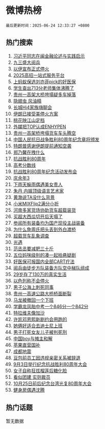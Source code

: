 # 微博热榜

`最后更新时间：2025-06-24 12:33:27 +0800`

## 热门搜索

1. [习近平同志在闽金融论述与实践启示](https://m.weibo.cn/search?containerid=100103type%3D1%26t%3D10%26q%3D%23%E4%B9%A0%E8%BF%91%E5%B9%B3%E5%90%8C%E5%BF%97%E5%9C%A8%E9%97%BD%E9%87%91%E8%9E%8D%E8%AE%BA%E8%BF%B0%E4%B8%8E%E5%AE%9E%E8%B7%B5%E5%90%AF%E7%A4%BA%23&stream_entry_id=51&isnewpage=1&extparam=seat%3D1%26filter_type%3Drealtimehot%26stream_entry_id%3D51%26c_type%3D51%26q%3D%2523%25E4%25B9%25A0%25E8%25BF%2591%25E5%25B9%25B3%25E5%2590%258C%25E5%25BF%2597%25E5%259C%25A8%25E9%2597%25BD%25E9%2587%2591%25E8%259E%258D%25E8%25AE%25BA%25E8%25BF%25B0%25E4%25B8%258E%25E5%25AE%259E%25E8%25B7%25B5%25E5%2590%25AF%25E7%25A4%25BA%2523%26cate%3D10103%26pos%3D0%26dgr%3D0%26display_time%3D1750739605%26pre_seqid%3D1750739605474044194316)
1. [九三盛大阅兵](https://m.weibo.cn/search?containerid=100103type%3D1%26t%3D10%26q%3D%23%E4%B9%9D%E4%B8%89%E7%9B%9B%E5%A4%A7%E9%98%85%E5%85%B5%23&stream_entry_id=31&isnewpage=1&extparam=seat%3D1%26filter_type%3Drealtimehot%26c_type%3D31%26q%3D%2523%25E4%25B9%259D%25E4%25B8%2589%25E7%259B%259B%25E5%25A4%25A7%25E9%2598%2585%25E5%2585%25B5%2523%26dgr%3D0%26band_rank%3D1%26stream_entry_id%3D31%26pos%3D0%26realpos%3D1%26flag%3D4%26cate%3D5001%26lcate%3D5001%26display_time%3D1750739605%26pre_seqid%3D1750739605474044194316)
1. [以伊宣布正式停火](https://m.weibo.cn/search?containerid=100103type%3D1%26t%3D10%26q%3D%23%E4%BB%A5%E4%BC%8A%E5%AE%A3%E5%B8%83%E6%AD%A3%E5%BC%8F%E5%81%9C%E7%81%AB%23&stream_entry_id=31&isnewpage=1&extparam=seat%3D1%26filter_type%3Drealtimehot%26c_type%3D31%26q%3D%2523%25E4%25BB%25A5%25E4%25BC%258A%25E5%25AE%25A3%25E5%25B8%2583%25E6%25AD%25A3%25E5%25BC%258F%25E5%2581%259C%25E7%2581%25AB%2523%26dgr%3D0%26band_rank%3D2%26stream_entry_id%3D31%26pos%3D1%26realpos%3D2%26flag%3D1%26cate%3D5001%26lcate%3D5001%26display_time%3D1750739605%26pre_seqid%3D1750739605474044194316)
1. [2025高招一站式服务平台](https://m.weibo.cn/search?containerid=100103type%3D1%26t%3D10%26q%3D%232025%E9%AB%98%E6%8B%9B%E4%B8%80%E7%AB%99%E5%BC%8F%E6%9C%8D%E5%8A%A1%E5%B9%B3%E5%8F%B0%23&stream_entry_id=31&isnewpage=1&extparam=seat%3D1%26filter_type%3Drealtimehot%26c_type%3D31%26q%3D%25232025%25E9%25AB%2598%25E6%258B%259B%25E4%25B8%2580%25E7%25AB%2599%25E5%25BC%258F%25E6%259C%258D%25E5%258A%25A1%25E5%25B9%25B3%25E5%258F%25B0%2523%26dgr%3D0%26band_rank%3D3%26stream_entry_id%3D31%26pos%3D2%26realpos%3D3%26flag%3D0%26cate%3D5001%26lcate%3D5001%26display_time%3D1750739605%26pre_seqid%3D1750739605474044194316)
1. [上蚂蚁保选刘亦菲pick的好医保](https://m.weibo.cn/search?containerid=100103type%3D1%26t%3D10%26q%3D%23%E4%B8%8A%E8%9A%82%E8%9A%81%E4%BF%9D%E9%80%89%E5%88%98%E4%BA%A6%E8%8F%B2pick%E7%9A%84%E5%A5%BD%E5%8C%BB%E4%BF%9D%23&stream_entry_id=31&isnewpage=1&extparam=seat%3D1%26filter_type%3Drealtimehot%26topic_ad%3D1%26c_type%3D31%26q%3D%2523%25E4%25B8%258A%25E8%259A%2582%25E8%259A%2581%25E4%25BF%259D%25E9%2580%2589%25E5%2588%2598%25E4%25BA%25A6%25E8%258F%25B2pick%25E7%259A%2584%25E5%25A5%25BD%25E5%258C%25BB%25E4%25BF%259D%2523%26dgr%3D0%26adid%3D291011%26band_rank%3D4%26stream_entry_id%3D31%26pos%3D3%26is_ad_pos%3D1%26cate%3D5001%26lcate%3D5001%26display_time%3D1750739605%26pre_seqid%3D1750739605474044194316)
1. [学生查出713分老师集体沸腾了](https://m.weibo.cn/search?containerid=100103type%3D1%26t%3D10%26q%3D%23%E5%AD%A6%E7%94%9F%E6%9F%A5%E5%87%BA713%E5%88%86%E8%80%81%E5%B8%88%E9%9B%86%E4%BD%93%E6%B2%B8%E8%85%BE%E4%BA%86%23&stream_entry_id=31&isnewpage=1&extparam=seat%3D1%26filter_type%3Drealtimehot%26c_type%3D31%26q%3D%2523%25E5%25AD%25A6%25E7%2594%259F%25E6%259F%25A5%25E5%2587%25BA713%25E5%2588%2586%25E8%2580%2581%25E5%25B8%2588%25E9%259B%2586%25E4%25BD%2593%25E6%25B2%25B8%25E8%2585%25BE%25E4%25BA%2586%2523%26dgr%3D0%26band_rank%3D4%26stream_entry_id%3D31%26pos%3D4%26realpos%3D4%26flag%3D2%26cate%3D5001%26lcate%3D5001%26display_time%3D1750739605%26pre_seqid%3D1750739605474044194316)
1. [贵州一高架大桥垮塌疑多车掉落](https://m.weibo.cn/search?containerid=100103type%3D1%26t%3D10%26q%3D%23%E8%B4%B5%E5%B7%9E%E4%B8%80%E9%AB%98%E6%9E%B6%E5%A4%A7%E6%A1%A5%E5%9E%AE%E5%A1%8C%E7%96%91%E5%A4%9A%E8%BD%A6%E6%8E%89%E8%90%BD%23&stream_entry_id=31&isnewpage=1&extparam=seat%3D1%26filter_type%3Drealtimehot%26c_type%3D31%26q%3D%2523%25E8%25B4%25B5%25E5%25B7%259E%25E4%25B8%2580%25E9%25AB%2598%25E6%259E%25B6%25E5%25A4%25A7%25E6%25A1%25A5%25E5%259E%25AE%25E5%25A1%258C%25E7%2596%2591%25E5%25A4%259A%25E8%25BD%25A6%25E6%258E%2589%25E8%2590%25BD%2523%26dgr%3D0%26band_rank%3D5%26stream_entry_id%3D31%26pos%3D5%26realpos%3D5%26flag%3D1%26cate%3D5001%26lcate%3D5001%26display_time%3D1750739605%26pre_seqid%3D1750739605474044194316)
1. [隐翅虫 风油精](https://m.weibo.cn/search?containerid=100103type%3D1%26t%3D10%26q%3D%E9%9A%90%E7%BF%85%E8%99%AB+%E9%A3%8E%E6%B2%B9%E7%B2%BE&stream_entry_id=31&isnewpage=1&extparam=seat%3D1%26filter_type%3Drealtimehot%26c_type%3D31%26q%3D%25E9%259A%2590%25E7%25BF%2585%25E8%2599%25AB%2520%25E9%25A3%258E%25E6%25B2%25B9%25E7%25B2%25BE%26dgr%3D0%26band_rank%3D6%26stream_entry_id%3D31%26pos%3D6%26realpos%3D6%26flag%3D2%26cate%3D5001%26lcate%3D5001%26display_time%3D1750739605%26pre_seqid%3D1750739605474044194316)
1. [长城Hi4家族嗨聊会](https://m.weibo.cn/search?containerid=100103type%3D1%26t%3D10%26q%3D%23%E9%95%BF%E5%9F%8EHi4%E5%AE%B6%E6%97%8F%E5%97%A8%E8%81%8A%E4%BC%9A%23&stream_entry_id=31&isnewpage=1&extparam=seat%3D1%26filter_type%3Drealtimehot%26topic_ad%3D1%26c_type%3D31%26q%3D%2523%25E9%2595%25BF%25E5%259F%258EHi4%25E5%25AE%25B6%25E6%2597%258F%25E5%2597%25A8%25E8%2581%258A%25E4%25BC%259A%2523%26dgr%3D0%26adid%3D291014%26band_rank%3D7%26stream_entry_id%3D31%26pos%3D7%26is_ad_pos%3D1%26cate%3D5001%26lcate%3D5001%26display_time%3D1750739605%26pre_seqid%3D1750739605474044194316)
1. [伊朗已接受美停火方案](https://m.weibo.cn/search?containerid=100103type%3D1%26t%3D10%26q%3D%23%E4%BC%8A%E6%9C%97%E5%B7%B2%E6%8E%A5%E5%8F%97%E7%BE%8E%E5%81%9C%E7%81%AB%E6%96%B9%E6%A1%88%23&stream_entry_id=31&isnewpage=1&extparam=seat%3D1%26filter_type%3Drealtimehot%26c_type%3D31%26q%3D%2523%25E4%25BC%258A%25E6%259C%2597%25E5%25B7%25B2%25E6%258E%25A5%25E5%258F%2597%25E7%25BE%258E%25E5%2581%259C%25E7%2581%25AB%25E6%2596%25B9%25E6%25A1%2588%2523%26dgr%3D0%26band_rank%3D7%26stream_entry_id%3D31%26pos%3D8%26realpos%3D7%26flag%3D0%26cate%3D5001%26lcate%3D5001%26display_time%3D1750739605%26pre_seqid%3D1750739605474044194316)
1. [桃花映江山定档](https://m.weibo.cn/search?containerid=100103type%3D1%26t%3D10%26q%3D%23%E6%A1%83%E8%8A%B1%E6%98%A0%E6%B1%9F%E5%B1%B1%E5%AE%9A%E6%A1%A3%23&stream_entry_id=31&isnewpage=1&extparam=seat%3D1%26filter_type%3Drealtimehot%26c_type%3D31%26q%3D%2523%25E6%25A1%2583%25E8%258A%25B1%25E6%2598%25A0%25E6%25B1%259F%25E5%25B1%25B1%25E5%25AE%259A%25E6%25A1%25A3%2523%26dgr%3D0%26band_rank%3D8%26stream_entry_id%3D31%26pos%3D9%26realpos%3D8%26flag%3D2%26cate%3D5001%26lcate%3D5001%26display_time%3D1750739605%26pre_seqid%3D1750739605474044194316)
1. [外媒把TOP认成ENHYPEN](https://m.weibo.cn/search?containerid=100103type%3D1%26t%3D10%26q%3D%23%E5%A4%96%E5%AA%92%E6%8A%8ATOP%E8%AE%A4%E6%88%90ENHYPEN%23&stream_entry_id=31&isnewpage=1&extparam=seat%3D1%26filter_type%3Drealtimehot%26c_type%3D31%26q%3D%2523%25E5%25A4%2596%25E5%25AA%2592%25E6%258A%258ATOP%25E8%25AE%25A4%25E6%2588%2590ENHYPEN%2523%26dgr%3D0%26band_rank%3D9%26stream_entry_id%3D31%26pos%3D10%26realpos%3D9%26flag%3D1%26cate%3D5001%26lcate%3D5001%26display_time%3D1750739605%26pre_seqid%3D1750739605474044194316)
1. [贵州一高架桥垮塌货车车头腾空](https://m.weibo.cn/search?containerid=100103type%3D1%26t%3D10%26q%3D%23%E8%B4%B5%E5%B7%9E%E4%B8%80%E9%AB%98%E6%9E%B6%E6%A1%A5%E5%9E%AE%E5%A1%8C%E8%B4%A7%E8%BD%A6%E8%BD%A6%E5%A4%B4%E8%85%BE%E7%A9%BA%23&stream_entry_id=31&isnewpage=1&extparam=seat%3D1%26filter_type%3Drealtimehot%26c_type%3D31%26q%3D%2523%25E8%25B4%25B5%25E5%25B7%259E%25E4%25B8%2580%25E9%25AB%2598%25E6%259E%25B6%25E6%25A1%25A5%25E5%259E%25AE%25E5%25A1%258C%25E8%25B4%25A7%25E8%25BD%25A6%25E8%25BD%25A6%25E5%25A4%25B4%25E8%2585%25BE%25E7%25A9%25BA%2523%26dgr%3D0%26band_rank%3D10%26stream_entry_id%3D31%26pos%3D11%26realpos%3D10%26flag%3D1%26cate%3D5001%26lcate%3D5001%26display_time%3D1750739605%26pre_seqid%3D1750739605474044194316)
1. [中国人民抗日战争胜利80周年纪念章将颁发](https://m.weibo.cn/search?containerid=100103type%3D1%26t%3D10%26q%3D%23%E4%B8%AD%E5%9B%BD%E4%BA%BA%E6%B0%91%E6%8A%97%E6%97%A5%E6%88%98%E4%BA%89%E8%83%9C%E5%88%A980%E5%91%A8%E5%B9%B4%E7%BA%AA%E5%BF%B5%E7%AB%A0%E5%B0%86%E9%A2%81%E5%8F%91%23&stream_entry_id=31&isnewpage=1&extparam=seat%3D1%26filter_type%3Drealtimehot%26c_type%3D31%26q%3D%2523%25E4%25B8%25AD%25E5%259B%25BD%25E4%25BA%25BA%25E6%25B0%2591%25E6%258A%2597%25E6%2597%25A5%25E6%2588%2598%25E4%25BA%2589%25E8%2583%259C%25E5%2588%25A980%25E5%2591%25A8%25E5%25B9%25B4%25E7%25BA%25AA%25E5%25BF%25B5%25E7%25AB%25A0%25E5%25B0%2586%25E9%25A2%2581%25E5%258F%2591%2523%26dgr%3D0%26band_rank%3D11%26stream_entry_id%3D31%26pos%3D12%26realpos%3D11%26flag%3D0%26cate%3D5001%26lcate%3D5001%26display_time%3D1750739605%26pre_seqid%3D1750739605474044194316)
1. [特朗普感谢伊朗提前通知空袭](https://m.weibo.cn/search?containerid=100103type%3D1%26t%3D10%26q%3D%23%E7%89%B9%E6%9C%97%E6%99%AE%E6%84%9F%E8%B0%A2%E4%BC%8A%E6%9C%97%E6%8F%90%E5%89%8D%E9%80%9A%E7%9F%A5%E7%A9%BA%E8%A2%AD%23&stream_entry_id=31&isnewpage=1&extparam=seat%3D1%26filter_type%3Drealtimehot%26c_type%3D31%26q%3D%2523%25E7%2589%25B9%25E6%259C%2597%25E6%2599%25AE%25E6%2584%259F%25E8%25B0%25A2%25E4%25BC%258A%25E6%259C%2597%25E6%258F%2590%25E5%2589%258D%25E9%2580%259A%25E7%259F%25A5%25E7%25A9%25BA%25E8%25A2%25AD%2523%26dgr%3D0%26band_rank%3D12%26stream_entry_id%3D31%26pos%3D13%26realpos%3D12%26flag%3D0%26cate%3D5001%26lcate%3D5001%26display_time%3D1750739605%26pre_seqid%3D1750739605474044194316)
1. [郑乃馨在拽什么](https://m.weibo.cn/search?containerid=100103type%3D1%26t%3D10%26q%3D%23%E9%83%91%E4%B9%83%E9%A6%A8%E5%9C%A8%E6%8B%BD%E4%BB%80%E4%B9%88%23&stream_entry_id=31&isnewpage=1&extparam=seat%3D1%26filter_type%3Drealtimehot%26c_type%3D31%26q%3D%2523%25E9%2583%2591%25E4%25B9%2583%25E9%25A6%25A8%25E5%259C%25A8%25E6%258B%25BD%25E4%25BB%2580%25E4%25B9%2588%2523%26dgr%3D0%26band_rank%3D13%26stream_entry_id%3D31%26pos%3D14%26realpos%3D13%26flag%3D2%26cate%3D5001%26lcate%3D5001%26display_time%3D1750739605%26pre_seqid%3D1750739605474044194316)
1. [抗战胜利80周年](https://m.weibo.cn/search?containerid=100103type%3D1%26t%3D10%26q%3D%E6%8A%97%E6%88%98%E8%83%9C%E5%88%A980%E5%91%A8%E5%B9%B4&stream_entry_id=31&isnewpage=1&extparam=seat%3D1%26filter_type%3Drealtimehot%26c_type%3D31%26q%3D%25E6%258A%2597%25E6%2588%2598%25E8%2583%259C%25E5%2588%25A980%25E5%2591%25A8%25E5%25B9%25B4%26dgr%3D0%26band_rank%3D14%26stream_entry_id%3D31%26pos%3D15%26realpos%3D14%26flag%3D0%26cate%3D5001%26lcate%3D5001%26display_time%3D1750739605%26pre_seqid%3D1750739605474044194316)
1. [高考分数线](https://m.weibo.cn/search?containerid=100103type%3D1%26t%3D10%26q%3D%23%E9%AB%98%E8%80%83%E5%88%86%E6%95%B0%E7%BA%BF%23&stream_entry_id=31&isnewpage=1&extparam=seat%3D1%26filter_type%3Drealtimehot%26c_type%3D31%26q%3D%2523%25E9%25AB%2598%25E8%2580%2583%25E5%2588%2586%25E6%2595%25B0%25E7%25BA%25BF%2523%26dgr%3D0%26band_rank%3D15%26stream_entry_id%3D31%26pos%3D16%26realpos%3D15%26flag%3D0%26cate%3D5001%26lcate%3D5001%26display_time%3D1750739605%26pre_seqid%3D1750739605474044194316)
1. [抗战胜利80周年纪念活动发布会](https://m.weibo.cn/search?containerid=100103type%3D1%26t%3D10%26q%3D%23%E6%8A%97%E6%88%98%E8%83%9C%E5%88%A980%E5%91%A8%E5%B9%B4%E7%BA%AA%E5%BF%B5%E6%B4%BB%E5%8A%A8%E5%8F%91%E5%B8%83%E4%BC%9A%23&stream_entry_id=31&isnewpage=1&extparam=seat%3D1%26filter_type%3Drealtimehot%26c_type%3D31%26q%3D%2523%25E6%258A%2597%25E6%2588%2598%25E8%2583%259C%25E5%2588%25A980%25E5%2591%25A8%25E5%25B9%25B4%25E7%25BA%25AA%25E5%25BF%25B5%25E6%25B4%25BB%25E5%258A%25A8%25E5%258F%2591%25E5%25B8%2583%25E4%25BC%259A%2523%26dgr%3D0%26band_rank%3D16%26stream_entry_id%3D31%26pos%3D17%26realpos%3D16%26flag%3D0%26cate%3D5001%26lcate%3D5001%26display_time%3D1750739605%26pre_seqid%3D1750739605474044194316)
1. [庆余年3](https://m.weibo.cn/search?containerid=100103type%3D1%26t%3D10%26q%3D%E5%BA%86%E4%BD%99%E5%B9%B43&stream_entry_id=31&isnewpage=1&extparam=seat%3D1%26filter_type%3Drealtimehot%26c_type%3D31%26q%3D%25E5%25BA%2586%25E4%25BD%2599%25E5%25B9%25B43%26dgr%3D0%26band_rank%3D17%26stream_entry_id%3D31%26pos%3D18%26realpos%3D17%26flag%3D1%26cate%3D5001%26lcate%3D5001%26display_time%3D1750739605%26pre_seqid%3D1750739605474044194316)
1. [下雨天躲雨偶遇美女贵人](https://m.weibo.cn/search?containerid=100103type%3D1%26t%3D10%26q%3D%E4%B8%8B%E9%9B%A8%E5%A4%A9%E8%BA%B2%E9%9B%A8%E5%81%B6%E9%81%87%E7%BE%8E%E5%A5%B3%E8%B4%B5%E4%BA%BA&stream_entry_id=31&isnewpage=1&extparam=seat%3D1%26filter_type%3Drealtimehot%26c_type%3D31%26q%3D%25E4%25B8%258B%25E9%259B%25A8%25E5%25A4%25A9%25E8%25BA%25B2%25E9%259B%25A8%25E5%2581%25B6%25E9%2581%2587%25E7%25BE%258E%25E5%25A5%25B3%25E8%25B4%25B5%25E4%25BA%25BA%26dgr%3D0%26band_rank%3D18%26stream_entry_id%3D31%26pos%3D19%26realpos%3D18%26flag%3D1%26cate%3D5001%26lcate%3D5001%26display_time%3D1750739605%26pre_seqid%3D1750739605474044194316)
1. [朱丹 内娱顶级语言艺术家](https://m.weibo.cn/search?containerid=100103type%3D1%26t%3D10%26q%3D%E6%9C%B1%E4%B8%B9+%E5%86%85%E5%A8%B1%E9%A1%B6%E7%BA%A7%E8%AF%AD%E8%A8%80%E8%89%BA%E6%9C%AF%E5%AE%B6&stream_entry_id=31&isnewpage=1&extparam=seat%3D1%26filter_type%3Drealtimehot%26c_type%3D31%26q%3D%25E6%259C%25B1%25E4%25B8%25B9%2520%25E5%2586%2585%25E5%25A8%25B1%25E9%25A1%25B6%25E7%25BA%25A7%25E8%25AF%25AD%25E8%25A8%2580%25E8%2589%25BA%25E6%259C%25AF%25E5%25AE%25B6%26dgr%3D0%26band_rank%3D19%26stream_entry_id%3D31%26pos%3D20%26realpos%3D19%26flag%3D0%26cate%3D5001%26lcate%3D5001%26display_time%3D1750739605%26pre_seqid%3D1750739605474044194316)
1. [黄渤说TA没什么背景](https://m.weibo.cn/search?containerid=100103type%3D1%26t%3D10%26q%3D%23%E9%BB%84%E6%B8%A4%E8%AF%B4TA%E6%B2%A1%E4%BB%80%E4%B9%88%E8%83%8C%E6%99%AF%23&stream_entry_id=31&isnewpage=1&extparam=seat%3D1%26filter_type%3Drealtimehot%26c_type%3D31%26q%3D%2523%25E9%25BB%2584%25E6%25B8%25A4%25E8%25AF%25B4TA%25E6%25B2%25A1%25E4%25BB%2580%25E4%25B9%2588%25E8%2583%258C%25E6%2599%25AF%2523%26dgr%3D0%26band_rank%3D20%26stream_entry_id%3D31%26pos%3D21%26realpos%3D20%26flag%3D1%26cate%3D5001%26lcate%3D5001%26display_time%3D1750739605%26pre_seqid%3D1750739605474044194316)
1. [小米MIXFlip2满分小折](https://m.weibo.cn/search?containerid=100103type%3D1%26t%3D10%26q%3D%23%E5%B0%8F%E7%B1%B3MIXFlip2%E6%BB%A1%E5%88%86%E5%B0%8F%E6%8A%98%23&stream_entry_id=31&isnewpage=1&extparam=seat%3D1%26filter_type%3Drealtimehot%26c_type%3D31%26q%3D%2523%25E5%25B0%258F%25E7%25B1%25B3MIXFlip2%25E6%25BB%25A1%25E5%2588%2586%25E5%25B0%258F%25E6%258A%2598%2523%26dgr%3D0%26band_rank%3D21%26stream_entry_id%3D31%26pos%3D22%26realpos%3D21%26flag%3D1%26cate%3D5001%26lcate%3D5001%26display_time%3D1750739605%26pre_seqid%3D1750739605474044194316)
1. [河南多家货场协助货车超载装货](https://m.weibo.cn/search?containerid=100103type%3D1%26t%3D10%26q%3D%23%E6%B2%B3%E5%8D%97%E5%A4%9A%E5%AE%B6%E8%B4%A7%E5%9C%BA%E5%8D%8F%E5%8A%A9%E8%B4%A7%E8%BD%A6%E8%B6%85%E8%BD%BD%E8%A3%85%E8%B4%A7%23&stream_entry_id=31&isnewpage=1&extparam=seat%3D1%26filter_type%3Drealtimehot%26c_type%3D31%26q%3D%2523%25E6%25B2%25B3%25E5%258D%2597%25E5%25A4%259A%25E5%25AE%25B6%25E8%25B4%25A7%25E5%259C%25BA%25E5%258D%258F%25E5%258A%25A9%25E8%25B4%25A7%25E8%25BD%25A6%25E8%25B6%2585%25E8%25BD%25BD%25E8%25A3%2585%25E8%25B4%25A7%2523%26dgr%3D0%26band_rank%3D22%26stream_entry_id%3D31%26pos%3D23%26realpos%3D22%26flag%3D1%26cate%3D5001%26lcate%3D5001%26display_time%3D1750739605%26pre_seqid%3D1750739605474044194316)
1. [买超大西瓜切开后天塌了](https://m.weibo.cn/search?containerid=100103type%3D1%26t%3D10%26q%3D%23%E4%B9%B0%E8%B6%85%E5%A4%A7%E8%A5%BF%E7%93%9C%E5%88%87%E5%BC%80%E5%90%8E%E5%A4%A9%E5%A1%8C%E4%BA%86%23&stream_entry_id=31&isnewpage=1&extparam=seat%3D1%26filter_type%3Drealtimehot%26c_type%3D31%26q%3D%2523%25E4%25B9%25B0%25E8%25B6%2585%25E5%25A4%25A7%25E8%25A5%25BF%25E7%2593%259C%25E5%2588%2587%25E5%25BC%2580%25E5%2590%258E%25E5%25A4%25A9%25E5%25A1%258C%25E4%25BA%2586%2523%26dgr%3D0%26band_rank%3D23%26stream_entry_id%3D31%26pos%3D24%26realpos%3D23%26flag%3D1%26cate%3D5001%26lcate%3D5001%26display_time%3D1750739605%26pre_seqid%3D1750739605474044194316)
1. [参阅所有装备均为国产现役主战装备](https://m.weibo.cn/search?containerid=100103type%3D1%26t%3D10%26q%3D%23%E5%8F%82%E9%98%85%E6%89%80%E6%9C%89%E8%A3%85%E5%A4%87%E5%9D%87%E4%B8%BA%E5%9B%BD%E4%BA%A7%E7%8E%B0%E5%BD%B9%E4%B8%BB%E6%88%98%E8%A3%85%E5%A4%87%23&stream_entry_id=31&isnewpage=1&extparam=seat%3D1%26filter_type%3Drealtimehot%26c_type%3D31%26q%3D%2523%25E5%258F%2582%25E9%2598%2585%25E6%2589%2580%25E6%259C%2589%25E8%25A3%2585%25E5%25A4%2587%25E5%259D%2587%25E4%25B8%25BA%25E5%259B%25BD%25E4%25BA%25A7%25E7%258E%25B0%25E5%25BD%25B9%25E4%25B8%25BB%25E6%2588%2598%25E8%25A3%2585%25E5%25A4%2587%2523%26dgr%3D0%26band_rank%3D24%26stream_entry_id%3D31%26pos%3D25%26realpos%3D24%26flag%3D0%26cate%3D5001%26lcate%3D5001%26display_time%3D1750739605%26pre_seqid%3D1750739605474044194316)
1. [为什么詹周氏把头丢到外白渡桥](https://m.weibo.cn/search?containerid=100103type%3D1%26t%3D10%26q%3D%E4%B8%BA%E4%BB%80%E4%B9%88%E8%A9%B9%E5%91%A8%E6%B0%8F%E6%8A%8A%E5%A4%B4%E4%B8%A2%E5%88%B0%E5%A4%96%E7%99%BD%E6%B8%A1%E6%A1%A5&stream_entry_id=31&isnewpage=1&extparam=seat%3D1%26filter_type%3Drealtimehot%26c_type%3D31%26q%3D%25E4%25B8%25BA%25E4%25BB%2580%25E4%25B9%2588%25E8%25A9%25B9%25E5%2591%25A8%25E6%25B0%258F%25E6%258A%258A%25E5%25A4%25B4%25E4%25B8%25A2%25E5%2588%25B0%25E5%25A4%2596%25E7%2599%25BD%25E6%25B8%25A1%25E6%25A1%25A5%26dgr%3D0%26band_rank%3D25%26stream_entry_id%3D31%26pos%3D26%26realpos%3D25%26flag%3D1%26cate%3D5001%26lcate%3D5001%26display_time%3D1750739605%26pre_seqid%3D1750739605474044194316)
1. [超载货车乱象调查](https://m.weibo.cn/search?containerid=100103type%3D1%26t%3D10%26q%3D%23%E8%B6%85%E8%BD%BD%E8%B4%A7%E8%BD%A6%E4%B9%B1%E8%B1%A1%E8%B0%83%E6%9F%A5%23&stream_entry_id=31&isnewpage=1&extparam=seat%3D1%26filter_type%3Drealtimehot%26c_type%3D31%26q%3D%2523%25E8%25B6%2585%25E8%25BD%25BD%25E8%25B4%25A7%25E8%25BD%25A6%25E4%25B9%25B1%25E8%25B1%25A1%25E8%25B0%2583%25E6%259F%25A5%2523%26dgr%3D0%26band_rank%3D26%26stream_entry_id%3D31%26pos%3D27%26realpos%3D26%26flag%3D1%26cate%3D5001%26lcate%3D5001%26display_time%3D1750739605%26pre_seqid%3D1750739605474044194316)
1. [光遇](https://m.weibo.cn/search?containerid=100103type%3D1%26t%3D10%26q%3D%E5%85%89%E9%81%87&stream_entry_id=31&isnewpage=1&extparam=seat%3D1%26filter_type%3Drealtimehot%26c_type%3D31%26q%3D%25E5%2585%2589%25E9%2581%2587%26dgr%3D0%26band_rank%3D27%26stream_entry_id%3D31%26pos%3D28%26realpos%3D27%26flag%3D1%26cate%3D5001%26lcate%3D5001%26display_time%3D1750739605%26pre_seqid%3D1750739605474044194316)
1. [范丞丞要减肥三十斤](https://m.weibo.cn/search?containerid=100103type%3D1%26t%3D10%26q%3D%E8%8C%83%E4%B8%9E%E4%B8%9E%E8%A6%81%E5%87%8F%E8%82%A5%E4%B8%89%E5%8D%81%E6%96%A4&stream_entry_id=31&isnewpage=1&extparam=seat%3D1%26filter_type%3Drealtimehot%26c_type%3D31%26q%3D%25E8%258C%2583%25E4%25B8%259E%25E4%25B8%259E%25E8%25A6%2581%25E5%2587%258F%25E8%2582%25A5%25E4%25B8%2589%25E5%258D%2581%25E6%2596%25A4%26dgr%3D0%26band_rank%3D28%26stream_entry_id%3D31%26pos%3D29%26realpos%3D28%26flag%3D1%26cate%3D5001%26lcate%3D5001%26display_time%3D1750739605%26pre_seqid%3D1750739605474044194316)
1. [五位妈咪级别的凑一起拍悬疑剧](https://m.weibo.cn/search?containerid=100103type%3D1%26t%3D10%26q%3D%E4%BA%94%E4%BD%8D%E5%A6%88%E5%92%AA%E7%BA%A7%E5%88%AB%E7%9A%84%E5%87%91%E4%B8%80%E8%B5%B7%E6%8B%8D%E6%82%AC%E7%96%91%E5%89%A7&stream_entry_id=31&isnewpage=1&extparam=seat%3D1%26filter_type%3Drealtimehot%26c_type%3D31%26q%3D%25E4%25BA%2594%25E4%25BD%258D%25E5%25A6%2588%25E5%2592%25AA%25E7%25BA%25A7%25E5%2588%25AB%25E7%259A%2584%25E5%2587%2591%25E4%25B8%2580%25E8%25B5%25B7%25E6%258B%258D%25E6%2582%25AC%25E7%2596%2591%25E5%2589%25A7%26dgr%3D0%26band_rank%3D29%26stream_entry_id%3D31%26pos%3D30%26realpos%3D29%26flag%3D1%26cate%3D5001%26lcate%3D5001%26display_time%3D1750739605%26pre_seqid%3D1750739605474044194316)
1. [好医保可报国内全部CART疗法](https://m.weibo.cn/search?containerid=100103type%3D1%26t%3D10%26q%3D%23%E5%A5%BD%E5%8C%BB%E4%BF%9D%E5%8F%AF%E6%8A%A5%E5%9B%BD%E5%86%85%E5%85%A8%E9%83%A8CART%E7%96%97%E6%B3%95%23&stream_entry_id=31&isnewpage=1&extparam=seat%3D1%26filter_type%3Drealtimehot%26c_type%3D31%26q%3D%2523%25E5%25A5%25BD%25E5%258C%25BB%25E4%25BF%259D%25E5%258F%25AF%25E6%258A%25A5%25E5%259B%25BD%25E5%2586%2585%25E5%2585%25A8%25E9%2583%25A8CART%25E7%2596%2597%25E6%25B3%2595%2523%26dgr%3D0%26band_rank%3D30%26stream_entry_id%3D31%26pos%3D31%26realpos%3D30%26flag%3D1%26cate%3D5001%26lcate%3D5001%26display_time%3D1750739605%26pre_seqid%3D1750739605474044194316)
1. [阅兵由徒步方队装备方队空中梯队组成](https://m.weibo.cn/search?containerid=100103type%3D1%26t%3D10%26q%3D%23%E9%98%85%E5%85%B5%E7%94%B1%E5%BE%92%E6%AD%A5%E6%96%B9%E9%98%9F%E8%A3%85%E5%A4%87%E6%96%B9%E9%98%9F%E7%A9%BA%E4%B8%AD%E6%A2%AF%E9%98%9F%E7%BB%84%E6%88%90%23&stream_entry_id=31&isnewpage=1&extparam=seat%3D1%26filter_type%3Drealtimehot%26c_type%3D31%26q%3D%2523%25E9%2598%2585%25E5%2585%25B5%25E7%2594%25B1%25E5%25BE%2592%25E6%25AD%25A5%25E6%2596%25B9%25E9%2598%259F%25E8%25A3%2585%25E5%25A4%2587%25E6%2596%25B9%25E9%2598%259F%25E7%25A9%25BA%25E4%25B8%25AD%25E6%25A2%25AF%25E9%2598%259F%25E7%25BB%2584%25E6%2588%2590%2523%26dgr%3D0%26band_rank%3D31%26stream_entry_id%3D31%26pos%3D32%26realpos%3D31%26flag%3D0%26cate%3D5001%26lcate%3D5001%26display_time%3D1750739605%26pre_seqid%3D1750739605474044194316)
1. [29岁存了130万的真实生活](https://m.weibo.cn/search?containerid=100103type%3D1%26t%3D10%26q%3D29%E5%B2%81%E5%AD%98%E4%BA%86130%E4%B8%87%E7%9A%84%E7%9C%9F%E5%AE%9E%E7%94%9F%E6%B4%BB&stream_entry_id=31&isnewpage=1&extparam=seat%3D1%26filter_type%3Drealtimehot%26c_type%3D31%26q%3D29%25E5%25B2%2581%25E5%25AD%2598%25E4%25BA%2586130%25E4%25B8%2587%25E7%259A%2584%25E7%259C%259F%25E5%25AE%259E%25E7%2594%259F%25E6%25B4%25BB%26dgr%3D0%26band_rank%3D32%26stream_entry_id%3D31%26pos%3D33%26realpos%3D32%26flag%3D1%26cate%3D5001%26lcate%3D5001%26display_time%3D1750739605%26pre_seqid%3D1750739605474044194316)
1. [以色列称不会停火](https://m.weibo.cn/search?containerid=100103type%3D1%26t%3D10%26q%3D%23%E4%BB%A5%E8%89%B2%E5%88%97%E7%A7%B0%E4%B8%8D%E4%BC%9A%E5%81%9C%E7%81%AB%23&stream_entry_id=31&isnewpage=1&extparam=seat%3D1%26filter_type%3Drealtimehot%26c_type%3D31%26q%3D%2523%25E4%25BB%25A5%25E8%2589%25B2%25E5%2588%2597%25E7%25A7%25B0%25E4%25B8%258D%25E4%25BC%259A%25E5%2581%259C%25E7%2581%25AB%2523%26dgr%3D0%26band_rank%3D33%26stream_entry_id%3D31%26pos%3D34%26realpos%3D33%26flag%3D1%26cate%3D5001%26lcate%3D5001%26display_time%3D1750739605%26pre_seqid%3D1750739605474044194316)
1. [男子公海上刺死同事](https://m.weibo.cn/search?containerid=100103type%3D1%26t%3D10%26q%3D%23%E7%94%B7%E5%AD%90%E5%85%AC%E6%B5%B7%E4%B8%8A%E5%88%BA%E6%AD%BB%E5%90%8C%E4%BA%8B%23&stream_entry_id=31&isnewpage=1&extparam=seat%3D1%26filter_type%3Drealtimehot%26c_type%3D31%26q%3D%2523%25E7%2594%25B7%25E5%25AD%2590%25E5%2585%25AC%25E6%25B5%25B7%25E4%25B8%258A%25E5%2588%25BA%25E6%25AD%25BB%25E5%2590%258C%25E4%25BA%258B%2523%26dgr%3D0%26band_rank%3D34%26stream_entry_id%3D31%26pos%3D35%26realpos%3D34%26flag%3D0%26cate%3D5001%26lcate%3D5001%26display_time%3D1750739605%26pre_seqid%3D1750739605474044194316)
1. [贵州一高速公路大桥桥面断裂](https://m.weibo.cn/search?containerid=100103type%3D1%26t%3D10%26q%3D%23%E8%B4%B5%E5%B7%9E%E4%B8%80%E9%AB%98%E9%80%9F%E5%85%AC%E8%B7%AF%E5%A4%A7%E6%A1%A5%E6%A1%A5%E9%9D%A2%E6%96%AD%E8%A3%82%23&stream_entry_id=31&isnewpage=1&extparam=seat%3D1%26filter_type%3Drealtimehot%26c_type%3D31%26q%3D%2523%25E8%25B4%25B5%25E5%25B7%259E%25E4%25B8%2580%25E9%25AB%2598%25E9%2580%259F%25E5%2585%25AC%25E8%25B7%25AF%25E5%25A4%25A7%25E6%25A1%25A5%25E6%25A1%25A5%25E9%259D%25A2%25E6%2596%25AD%25E8%25A3%2582%2523%26dgr%3D0%26band_rank%3D35%26stream_entry_id%3D31%26pos%3D36%26realpos%3D35%26flag%3D1%26cate%3D5001%26lcate%3D5001%26display_time%3D1750739605%26pre_seqid%3D1750739605474044194316)
1. [马龙被撤回一个下班](https://m.weibo.cn/search?containerid=100103type%3D1%26t%3D10%26q%3D%E9%A9%AC%E9%BE%99%E8%A2%AB%E6%92%A4%E5%9B%9E%E4%B8%80%E4%B8%AA%E4%B8%8B%E7%8F%AD&stream_entry_id=31&isnewpage=1&extparam=seat%3D1%26filter_type%3Drealtimehot%26c_type%3D31%26q%3D%25E9%25A9%25AC%25E9%25BE%2599%25E8%25A2%25AB%25E6%2592%25A4%25E5%259B%259E%25E4%25B8%2580%25E4%25B8%25AA%25E4%25B8%258B%25E7%258F%25AD%26dgr%3D0%26band_rank%3D36%26stream_entry_id%3D31%26pos%3D37%26realpos%3D36%26flag%3D1%26cate%3D5001%26lcate%3D5001%26display_time%3D1750739605%26pre_seqid%3D1750739605474044194316)
1. [学霸龙凤胎中考一个846分一个842分](https://m.weibo.cn/search?containerid=100103type%3D1%26t%3D10%26q%3D%23%E5%AD%A6%E9%9C%B8%E9%BE%99%E5%87%A4%E8%83%8E%E4%B8%AD%E8%80%83%E4%B8%80%E4%B8%AA846%E5%88%86%E4%B8%80%E4%B8%AA842%E5%88%86%23&stream_entry_id=31&isnewpage=1&extparam=seat%3D1%26filter_type%3Drealtimehot%26c_type%3D31%26q%3D%2523%25E5%25AD%25A6%25E9%259C%25B8%25E9%25BE%2599%25E5%2587%25A4%25E8%2583%258E%25E4%25B8%25AD%25E8%2580%2583%25E4%25B8%2580%25E4%25B8%25AA846%25E5%2588%2586%25E4%25B8%2580%25E4%25B8%25AA842%25E5%2588%2586%2523%26dgr%3D0%26band_rank%3D37%26stream_entry_id%3D31%26pos%3D38%26realpos%3D37%26flag%3D1%26cate%3D5001%26lcate%3D5001%26display_time%3D1750739605%26pre_seqid%3D1750739605474044194316)
1. [特拉维夫像加沙](https://m.weibo.cn/search?containerid=100103type%3D1%26t%3D10%26q%3D%E7%89%B9%E6%8B%89%E7%BB%B4%E5%A4%AB%E5%83%8F%E5%8A%A0%E6%B2%99&stream_entry_id=31&isnewpage=1&extparam=seat%3D1%26filter_type%3Drealtimehot%26c_type%3D31%26q%3D%25E7%2589%25B9%25E6%258B%2589%25E7%25BB%25B4%25E5%25A4%25AB%25E5%2583%258F%25E5%258A%25A0%25E6%25B2%2599%26dgr%3D0%26band_rank%3D38%26stream_entry_id%3D31%26pos%3D39%26realpos%3D38%26flag%3D1%26cate%3D5001%26lcate%3D5001%26display_time%3D1750739605%26pre_seqid%3D1750739605474044194316)
1. [许凯邓恩熙新剧约会用跑的](https://m.weibo.cn/search?containerid=100103type%3D1%26t%3D10%26q%3D%E8%AE%B8%E5%87%AF%E9%82%93%E6%81%A9%E7%86%99%E6%96%B0%E5%89%A7%E7%BA%A6%E4%BC%9A%E7%94%A8%E8%B7%91%E7%9A%84&stream_entry_id=31&isnewpage=1&extparam=seat%3D1%26filter_type%3Drealtimehot%26c_type%3D31%26q%3D%25E8%25AE%25B8%25E5%2587%25AF%25E9%2582%2593%25E6%2581%25A9%25E7%2586%2599%25E6%2596%25B0%25E5%2589%25A7%25E7%25BA%25A6%25E4%25BC%259A%25E7%2594%25A8%25E8%25B7%2591%25E7%259A%2584%26dgr%3D0%26band_rank%3D39%26stream_entry_id%3D31%26pos%3D40%26realpos%3D39%26flag%3D1%26cate%3D5001%26lcate%3D5001%26display_time%3D1750739605%26pre_seqid%3D1750739605474044194316)
1. [她俩好适合去迪士尼上班](https://m.weibo.cn/search?containerid=100103type%3D1%26t%3D10%26q%3D%E5%A5%B9%E4%BF%A9%E5%A5%BD%E9%80%82%E5%90%88%E5%8E%BB%E8%BF%AA%E5%A3%AB%E5%B0%BC%E4%B8%8A%E7%8F%AD&stream_entry_id=31&isnewpage=1&extparam=seat%3D1%26filter_type%3Drealtimehot%26c_type%3D31%26q%3D%25E5%25A5%25B9%25E4%25BF%25A9%25E5%25A5%25BD%25E9%2580%2582%25E5%2590%2588%25E5%258E%25BB%25E8%25BF%25AA%25E5%25A3%25AB%25E5%25B0%25BC%25E4%25B8%258A%25E7%258F%25AD%26dgr%3D0%26band_rank%3D40%26stream_entry_id%3D31%26pos%3D41%26realpos%3D40%26flag%3D1%26cate%3D5001%26lcate%3D5001%26display_time%3D1750739605%26pre_seqid%3D1750739605474044194316)
1. [男子打死女友儿子被判死刑](https://m.weibo.cn/search?containerid=100103type%3D1%26t%3D10%26q%3D%23%E7%94%B7%E5%AD%90%E6%89%93%E6%AD%BB%E5%A5%B3%E5%8F%8B%E5%84%BF%E5%AD%90%E8%A2%AB%E5%88%A4%E6%AD%BB%E5%88%91%23&stream_entry_id=31&isnewpage=1&extparam=seat%3D1%26filter_type%3Drealtimehot%26c_type%3D31%26q%3D%2523%25E7%2594%25B7%25E5%25AD%2590%25E6%2589%2593%25E6%25AD%25BB%25E5%25A5%25B3%25E5%258F%258B%25E5%2584%25BF%25E5%25AD%2590%25E8%25A2%25AB%25E5%2588%25A4%25E6%25AD%25BB%25E5%2588%2591%2523%26dgr%3D0%26band_rank%3D41%26stream_entry_id%3D31%26pos%3D42%26realpos%3D41%26flag%3D1%26cate%3D5001%26lcate%3D5001%26display_time%3D1750739605%26pre_seqid%3D1750739605474044194316)
1. [中国boy与摊主和解](https://m.weibo.cn/search?containerid=100103type%3D1%26t%3D10%26q%3D%23%E4%B8%AD%E5%9B%BDboy%E4%B8%8E%E6%91%8A%E4%B8%BB%E5%92%8C%E8%A7%A3%23&stream_entry_id=31&isnewpage=1&extparam=seat%3D1%26filter_type%3Drealtimehot%26c_type%3D31%26q%3D%2523%25E4%25B8%25AD%25E5%259B%25BDboy%25E4%25B8%258E%25E6%2591%258A%25E4%25B8%25BB%25E5%2592%258C%25E8%25A7%25A3%2523%26dgr%3D0%26band_rank%3D42%26stream_entry_id%3D31%26pos%3D43%26realpos%3D42%26flag%3D1%26cate%3D5001%26lcate%3D5001%26display_time%3D1750739605%26pre_seqid%3D1750739605474044194316)
1. [苹果直营国补](https://m.weibo.cn/search?containerid=100103type%3D1%26t%3D10%26q%3D%23%E8%8B%B9%E6%9E%9C%E7%9B%B4%E8%90%A5%E5%9B%BD%E8%A1%A5%23&stream_entry_id=31&isnewpage=1&extparam=seat%3D1%26filter_type%3Drealtimehot%26c_type%3D31%26q%3D%2523%25E8%258B%25B9%25E6%259E%259C%25E7%259B%25B4%25E8%2590%25A5%25E5%259B%25BD%25E8%25A1%25A5%2523%26dgr%3D0%26band_rank%3D43%26stream_entry_id%3D31%26pos%3D44%26realpos%3D43%26flag%3D0%26cate%3D5001%26lcate%3D5001%26display_time%3D1750739605%26pre_seqid%3D1750739605474044194316)
1. [成都地震](https://m.weibo.cn/search?containerid=100103type%3D1%26t%3D10%26q%3D%E6%88%90%E9%83%BD%E5%9C%B0%E9%9C%87&stream_entry_id=31&isnewpage=1&extparam=seat%3D1%26filter_type%3Drealtimehot%26c_type%3D31%26q%3D%25E6%2588%2590%25E9%2583%25BD%25E5%259C%25B0%25E9%259C%2587%26dgr%3D0%26band_rank%3D44%26stream_entry_id%3D31%26pos%3D45%26realpos%3D44%26flag%3D0%26cate%3D5001%26lcate%3D5001%26display_time%3D1750739605%26pre_seqid%3D1750739605474044194316)
1. [豆包前员工因违规亲密关系被辞退](https://m.weibo.cn/search?containerid=100103type%3D1%26t%3D10%26q%3D%23%E8%B1%86%E5%8C%85%E5%89%8D%E5%91%98%E5%B7%A5%E5%9B%A0%E8%BF%9D%E8%A7%84%E4%BA%B2%E5%AF%86%E5%85%B3%E7%B3%BB%E8%A2%AB%E8%BE%9E%E9%80%80%23&stream_entry_id=31&isnewpage=1&extparam=seat%3D1%26filter_type%3Drealtimehot%26c_type%3D31%26q%3D%2523%25E8%25B1%2586%25E5%258C%2585%25E5%2589%258D%25E5%2591%2598%25E5%25B7%25A5%25E5%259B%25A0%25E8%25BF%259D%25E8%25A7%2584%25E4%25BA%25B2%25E5%25AF%2586%25E5%2585%25B3%25E7%25B3%25BB%25E8%25A2%25AB%25E8%25BE%259E%25E9%2580%2580%2523%26dgr%3D0%26band_rank%3D45%26stream_entry_id%3D31%26pos%3D46%26realpos%3D45%26flag%3D0%26cate%3D5001%26lcate%3D5001%26display_time%3D1750739605%26pre_seqid%3D1750739605474044194316)
1. [9月3日举行纪念抗战胜利80周年大会](https://m.weibo.cn/search?containerid=100103type%3D1%26t%3D10%26q%3D%239%E6%9C%883%E6%97%A5%E4%B8%BE%E8%A1%8C%E7%BA%AA%E5%BF%B5%E6%8A%97%E6%88%98%E8%83%9C%E5%88%A980%E5%91%A8%E5%B9%B4%E5%A4%A7%E4%BC%9A%23&stream_entry_id=31&isnewpage=1&extparam=seat%3D1%26filter_type%3Drealtimehot%26c_type%3D31%26q%3D%25239%25E6%259C%25883%25E6%2597%25A5%25E4%25B8%25BE%25E8%25A1%258C%25E7%25BA%25AA%25E5%25BF%25B5%25E6%258A%2597%25E6%2588%2598%25E8%2583%259C%25E5%2588%25A980%25E5%2591%25A8%25E5%25B9%25B4%25E5%25A4%25A7%25E4%25BC%259A%2523%26dgr%3D0%26band_rank%3D46%26stream_entry_id%3D31%26pos%3D47%26realpos%3D46%26flag%3D0%26cate%3D5001%26lcate%3D5001%26display_time%3D1750739605%26pre_seqid%3D1750739605474044194316)
1. [女子自称狂炫榴莲后糖化脸](https://m.weibo.cn/search?containerid=100103type%3D1%26t%3D10%26q%3D%23%E5%A5%B3%E5%AD%90%E8%87%AA%E7%A7%B0%E7%8B%82%E7%82%AB%E6%A6%B4%E8%8E%B2%E5%90%8E%E7%B3%96%E5%8C%96%E8%84%B8%23&stream_entry_id=31&isnewpage=1&extparam=seat%3D1%26filter_type%3Drealtimehot%26c_type%3D31%26q%3D%2523%25E5%25A5%25B3%25E5%25AD%2590%25E8%2587%25AA%25E7%25A7%25B0%25E7%258B%2582%25E7%2582%25AB%25E6%25A6%25B4%25E8%258E%25B2%25E5%2590%258E%25E7%25B3%2596%25E5%258C%2596%25E8%2584%25B8%2523%26dgr%3D0%26band_rank%3D47%26stream_entry_id%3D31%26pos%3D48%26realpos%3D47%26flag%3D1%26cate%3D5001%26lcate%3D5001%26display_time%3D1750739605%26pre_seqid%3D1750739605474044194316)
1. [看似团建 实则裁员](https://m.weibo.cn/search?containerid=100103type%3D1%26t%3D10%26q%3D%E7%9C%8B%E4%BC%BC%E5%9B%A2%E5%BB%BA+%E5%AE%9E%E5%88%99%E8%A3%81%E5%91%98&stream_entry_id=31&isnewpage=1&extparam=seat%3D1%26filter_type%3Drealtimehot%26c_type%3D31%26q%3D%25E7%259C%258B%25E4%25BC%25BC%25E5%259B%25A2%25E5%25BB%25BA%2520%25E5%25AE%259E%25E5%2588%2599%25E8%25A3%2581%25E5%2591%2598%26dgr%3D0%26band_rank%3D48%26stream_entry_id%3D31%26pos%3D49%26realpos%3D48%26flag%3D1%26cate%3D5001%26lcate%3D5001%26display_time%3D1750739605%26pre_seqid%3D1750739605474044194316)
1. [10月25日前后纪念台湾光复80周年大会](https://m.weibo.cn/search?containerid=100103type%3D1%26t%3D10%26q%3D%2310%E6%9C%8825%E6%97%A5%E5%89%8D%E5%90%8E%E7%BA%AA%E5%BF%B5%E5%8F%B0%E6%B9%BE%E5%85%89%E5%A4%8D80%E5%91%A8%E5%B9%B4%E5%A4%A7%E4%BC%9A%23&stream_entry_id=31&isnewpage=1&extparam=seat%3D1%26filter_type%3Drealtimehot%26c_type%3D31%26q%3D%252310%25E6%259C%258825%25E6%2597%25A5%25E5%2589%258D%25E5%2590%258E%25E7%25BA%25AA%25E5%25BF%25B5%25E5%258F%25B0%25E6%25B9%25BE%25E5%2585%2589%25E5%25A4%258D80%25E5%2591%25A8%25E5%25B9%25B4%25E5%25A4%25A7%25E4%25BC%259A%2523%26dgr%3D0%26band_rank%3D49%26stream_entry_id%3D31%26pos%3D50%26realpos%3D49%26flag%3D0%26cate%3D5001%26lcate%3D5001%26display_time%3D1750739605%26pre_seqid%3D1750739605474044194316)
1. [健身房偶遇沈腾](https://m.weibo.cn/search?containerid=100103type%3D1%26t%3D10%26q%3D%E5%81%A5%E8%BA%AB%E6%88%BF%E5%81%B6%E9%81%87%E6%B2%88%E8%85%BE&stream_entry_id=31&isnewpage=1&extparam=seat%3D1%26filter_type%3Drealtimehot%26c_type%3D31%26q%3D%25E5%2581%25A5%25E8%25BA%25AB%25E6%2588%25BF%25E5%2581%25B6%25E9%2581%2587%25E6%25B2%2588%25E8%2585%25BE%26dgr%3D0%26band_rank%3D50%26stream_entry_id%3D31%26pos%3D51%26realpos%3D50%26flag%3D1%26cate%3D5001%26lcate%3D5001%26display_time%3D1750739605%26pre_seqid%3D1750739605474044194316)

## 热门话题

暂无数据
